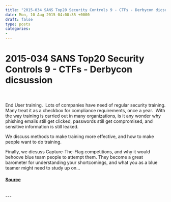 ```yaml
---
title: "2015-034 SANS Top20 Security Controls 9 - CTFs - Derbycon dicsussion"
date: Mon, 10 Aug 2015 04:00:35 +0000
draft: false
type: posts
categories: 
- 
---
```

# 2015-034 SANS Top20 Security Controls 9 - CTFs - Derbycon dicsussion

<br/>

<br/>
End User training.  Lots of companies have need of regular security training. Many treat it as a checkbox for compliance requirements, once a year.  With the way training is carried out in many organizations, is it any wonder why phishing emails still get clicked, passwords still get compromised, and sensitive information is still leaked.

We discuss methods to make training more effective, and how to make people want to do training.

Finally, we dicsuss Capture-The-Flag competitions, and why it would behoove blue team people to attempt them. They become a great barometer for understanding your shortcomings, and what you as a blue teamer might need to study up on...

#### [Source](http://brakeingsecurity.com/2015-034-sans-top20-security-controls-9-ctfs-derbycon-dicsussion)

<br/>
---
